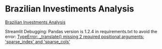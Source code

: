 # Brazilian Investiments Analysis

<a href="https://share.streamlit.io/marcosrmg/investments/src/app.py" target="_blank">Brazilian Investments Analysis</a>


Streamlit Debugging:
Pandas version is 1.2.4 in requirements.txt to avoid the error: <a href="https://discuss.streamlit.io/t/getiing-an-error-after-deployment-of-streamlit-c/14674" target="_blank">TypeError: _translate() missing 2 required positional arguments: 'sparse_index' and 'sparse_cols'</a>